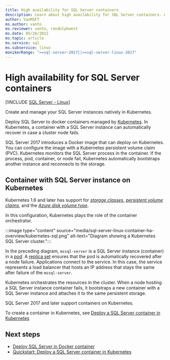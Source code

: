 ```yaml
---
title: High availability for SQL Server containers
description: Learn about high availability for SQL Server containers. Also learn about deploying a container with SQL server on Kubernetes.
author: VanMSFT
ms.author: vanto
ms.reviewer: vanto, randolphwest
ms.date: 05/26/2022
ms.topic: article
ms.service: sql
ms.subservice: linux
monikerRange: ">=sql-server-2017||>=sql-server-linux-2017"
---
```

# High availability for SQL Server containers

[!INCLUDE [SQL Server - Linux](../includes/applies-to-version/sql-linux.md)]

Create and manage your SQL Server instances natively in Kubernetes.

Deploy SQL Server to docker containers managed by [Kubernetes](https://kubernetes.io/). In Kubernetes, a container with a SQL Server instance can automatically recover in case a cluster node fails.

SQL Server 2017 introduces a Docker image that can deploy on Kubernetes. You can configure the image with a Kubernetes persistent volume claim (PVC). Kubernetes monitors the SQL Server process in the container. If the process, pod, container, or node fail, Kubernetes automatically bootstraps another instance and reconnects to the storage.

## Container with SQL Server instance on Kubernetes

Kubernetes 1.6 and later has support for [*storage classes*](https://kubernetes.io/docs/concepts/storage/storage-classes/), [*persistent volume claims*](https://kubernetes.io/docs/concepts/storage/storage-classes/#persistentvolumeclaims), and the [*Azure disk volume type*](https://github.com/kubernetes/examples/tree/master/staging/volumes/azure_disk).

In this configuration, Kubernetes plays the role of the container orchestrator.

:::image type="content" source="media/sql-server-linux-container-ha-overview/kubernetes-sql.png" alt-text="Diagram showing a Kubernetes SQL Server cluster.":::

In the preceding diagram, `mssql-server` is a SQL Server instance (container) in a [*pod*](https://kubernetes.io/docs/concepts/workloads/pods/pod/). A [replica set](https://kubernetes.io/docs/concepts/workloads/controllers/replicaset/) ensures that the pod is automatically recovered after a node failure. Applications connect to the service. In this case, the service represents a load balancer that hosts an IP address that stays the same after failure of the `mssql-server`.

Kubernetes orchestrates the resources in the cluster. When a node hosting a SQL Server instance container fails, it bootstraps a new container with a SQL Server instance and attaches it to the same persistent storage.

SQL Server 2017 and later support containers on Kubernetes.

To create a container in Kubernetes, see [Deploy a SQL Server container in Kubernetes](quickstart-sql-server-containers-kubernetes.md)

## Next steps

- [Deploy SQL Server in Docker container](sql-server-linux-docker-container-deployment.md)
- [Quickstart: Deploy a SQL Server container in Kubernetes](quickstart-sql-server-containers-kubernetes.md)
